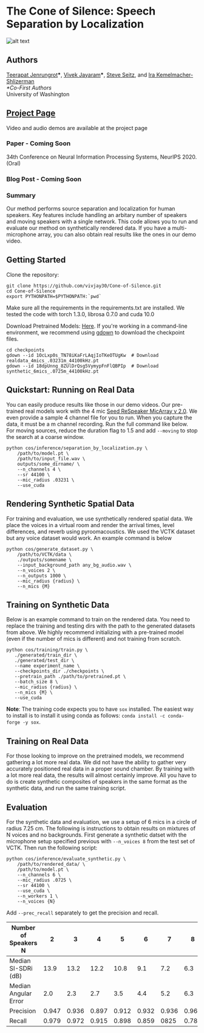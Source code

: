 # The Cone of Silence: Speech Separation by Localization
![alt text](https://public-static-files.s3-us-west-1.amazonaws.com/real_teaser_2.png)

## Authors
[Teerapat Jenrungrot](https://mjenrungrot.com/)**\***, [Vivek Jayaram](http://www.vivekjayaram.com/)**\***, [Steve Seitz](https://homes.cs.washington.edu/~seitz/), and [Ira Kemelmacher-Shlizerman](https://homes.cs.washington.edu/~kemelmi/)<br>
*\*Co-First Authors*<br>
University of Washington

## [Project Page](http://grail.cs.washington.edu/projects/cone-of-silence/)
Video and audio demos are available at the project page

### Paper - Coming Soon
34th Conference on Neural Information Processing Systems, NeurIPS 2020. (Oral)

### Blog Post - Coming Soon

### Summary
Our method performs source separation and localization for human speakers. Key features include handling an arbitary number of speakers and moving speakers with a single network. This code allows you to run and evaluate our method on synthetically rendered data. If you have a multi-microphone array, you can also obtain real results like the ones in our demo video.

## Getting Started
Clone the repository:
```
git clone https://github.com/vivjay30/Cone-of-Silence.git
cd Cone-of-Silence
export PYTHONPATH=$PYTHONPATH:`pwd`
```

Make sure all the requirements in the requirements.txt are installed. We tested the code with torch 1.3.0, librosa 0.7.0 and cuda 10.0

Download Pretrained Models: [Here](https://drive.google.com/drive/folders/1YeuHPvqmaPMGvcSOb9J-hnLDYSbK1S2c?usp=sharing). If you're working in a command-line environment, we recommend using [gdown](https://github.com/wkentaro/gdown) to download the checkpoint files.

```
cd checkpoints 
gdown --id 1OcLxp0s_TN78iKaFrLAqjIoTKeOTUgKw  # Download realdata_4mics_.03231m_44100kHz.pt
gdown --id 18dpUnng_8ZUlDrQsg5VymypFnFlQBPIp  # Download synthetic_6mics_.0725m_44100kHz.pt
```

## Quickstart: Running on Real Data
You can easily produce results like those in our demo videos. Our pre-trained real models work with the 4 mic [Seed ReSpeaker MicArray v 2.0](https://wiki.seeedstudio.com/ReSpeaker_Mic_Array_v2.0/). We even provide a sample 4 channel file for you to run. When you capture the data, it must be a m channel recording. Run the full command like below. For moving sources, reduce the duration flag to 1.5 and add `--moving` to stop the search at a coarse window.
```
python cos/inference/separation_by_localization.py \
    /path/to/model.pt \
    /path/to/input_file.wav \
    outputs/some_dirname/ \
    --n_channels 4 \
    --sr 44100 \
    --mic_radius .03231 \
    --use_cuda
```

## Rendering Synthetic Spatial Data
For training and evaluation, we use synthetically rendered spatial data. We place the voices in a virtual room and render the arrival times, level differences, and reverb using pyroomacoustics. We used the VCTK dataset but any voice dataset would work. An example command is below
```
python cos/generate_dataset.py \
    /path/to/VCTK/data \
    ./outputs/somename \
    --input_background_path any_bg_audio.wav \
    --n_voices 2 \
    --n_outputs 1000 \
    --mic_radius {radius} \
    --n_mics {M}
```

## Training on Synthetic Data
Below is an example command to train on the rendered data. You need to replace the training and testing dirs with the path to the generated datasets from above. We highly recommend initializing with a pre-trained model (even if the number of mics is different) and not training from scratch.
```
python cos/training/train.py \
   ./generated/train_dir \
   ./generated/test_dir \
   --name experiment_name \
   --checkpoints_dir ./checkpoints \
   --pretrain_path ./path/to/pretrained.pt \
   --batch_size 8 \
   --mic_radius {radius} \
   --n_mics {M} \
   --use_cuda
```
__Note__: The training code expects you to have `sox` installed. The easiest way to install is to install it using conda as follows: `conda install -c conda-forge -y sox`.

## Training on Real Data
For those looking to improve on the pretrained models, we recommend gathering a lot more real data. We did not have the ability to gather very accurately positioned real data in a proper sound chamber. By training with a lot more real data, the results will almost certainly improve. All you have to do is create synthetic composites of speakers in the same format as the synthetic data, and run the same training script.

## Evaluation
For the synthetic data and evaluation, we use a setup of 6 mics in a circle of radius 7.25 cm. The following is instructions to obtain results on mixtures of N voices and no backgrounds. First generate a synthetic datset with the microphone setup specified previous with ```--n_voices 8``` from the test set of VCTK. Then run the following script:  

```
python cos/inference/evaluate_synthetic.py \
    /path/to/rendered_data/ \
    /path/to/model.pt \
    --n_channels 6 \
    --mic_radius .0725 \
    --sr 44100 \
    --use_cuda \
    --n_workers 1 \
    --n_voices {N}
```

Add ```--prec_recall``` separately to get the precision and recall.

| Number of Speakers N | 2     | 3     | 4     | 5     | 6     | 7     | 8     |
|----------------------|-------|-------|-------|-------|-------|-------|-------|
| Median SI-SDRi (dB)  | 13.9  | 13.2  | 12.2  | 10.8  | 9.1   | 7.2   | 6.3   |
| Median Angular Error | 2.0   | 2.3   | 2.7   | 3.5   | 4.4   | 5.2   | 6.3   |
| Precision            | 0.947 | 0.936 | 0.897 | 0.912 | 0.932 | 0.936 | 0.966 |
| Recall               | 0.979 | 0.972 | 0.915 | 0.898 | 0.859 | 0825  | 0.785 |


